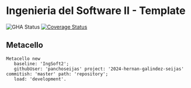 # Ingenieria del Software II - Template

![GHA Status](https://github.com/uca-argentina/2024-hernan-galindez/actions/workflows/GHA.yml/badge.svg)
[![Coverage Status](https://coveralls.io/repos/github/uca-argentina/2024-hernan-galindez/badge.svg?branch=master)](https://coveralls.io/github/uca-argentina/2024-hernan-galindez?branch=master)

## Metacello

```smalltalk
Metacello new
   baseline: 'IngSoft2';
   githubUser: 'panchoseijas' project: '2024-hernan-galindez-seijas' commitish: 'master' path: 'repository';
   load: 'development'.
```
